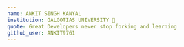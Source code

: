 ```yaml
---
name: ANKIT SINGH KANYAL
institution: GALGOTIAS UNIVERSITY 🚩 
quote: Great Developers never stop forking and learning
github_user: ANKIT9761
---
```


